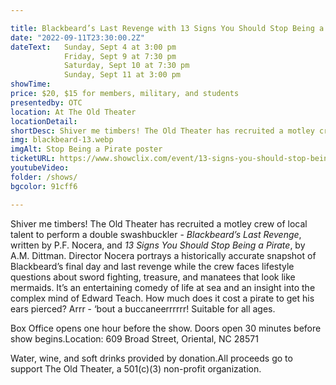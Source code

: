 ```yaml
---

title: Blackbeard’s Last Revenge with 13 Signs You Should Stop Being a Pirate
date: "2022-09-11T23:30:00.2Z"
dateText:   Sunday, Sept 4 at 3:00 pm   
            Friday, Sept 9 at 7:30 pm   
            Saturday, Sept 10 at 7:30 pm   
            Sunday, Sept 11 at 3:00 pm    
showTime:
price: $20, $15 for members, military, and students
presentedby: OTC
location: At The Old Theater
locationDetail: 
shortDesc: Shiver me timbers! The Old Theater has recruited a motley crew of local talent to perform a double swashbuckler - Blackbeard’s Last Revenge, written by P.F. Nocera, and 13 Signs You Should Stop Being a Pirate, by A.M. Dittman. Director Nocera portrays a historically accurate snapshot of Blackbeard’s final day and last revenge while the crew faces...
img: blackbeard-13.webp
imgAlt: Stop Being a Pirate poster 
ticketURL: https://www.showclix.com/event/13-signs-you-should-stop-being-a-pirate
youtubeVideo: 
folder: /shows/
bgcolor: 91cff6

---
```



Shiver me timbers! The Old Theater has recruited a motley crew of local talent to perform a double swashbuckler - _Blackbeard’s Last Revenge_, written by P.F. Nocera, and _13 Signs You Should Stop Being a Pirate_, by A.M. Dittman. Director Nocera portrays a historically accurate snapshot of Blackbeard’s final day and last revenge while the crew faces lifestyle questions about sword fighting, treasure, and manatees that look like mermaids. It’s an entertaining comedy of life at sea and an insight into the complex mind of Edward Teach. How much does it cost a pirate to get his ears pierced? Arrr -  ‘bout a buccaneerrrrrr! Suitable for all ages. 

Box Office opens one hour before the show. Doors open 30 minutes before show begins.Location: 609 Broad Street, Oriental, NC 28571   

Water, wine, and soft drinks provided by donation.All proceeds go to support The Old Theater, a 501(c)(3) non-profit organization.


